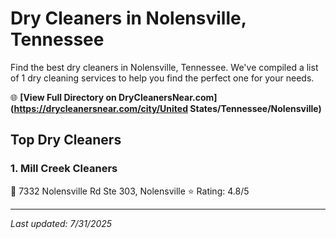 # Dry Cleaners in Nolensville, Tennessee

Find the best dry cleaners in Nolensville, Tennessee. We've compiled a list of 1 dry cleaning services to help you find the perfect one for your needs.

🌐 **[View Full Directory on DryCleanersNear.com](https://drycleanersnear.com/city/United States/Tennessee/Nolensville)**

## Top Dry Cleaners

### 1. Mill Creek Cleaners
📍 7332 Nolensville Rd Ste 303, Nolensville
⭐ Rating: 4.8/5


---

*Last updated: 7/31/2025*
